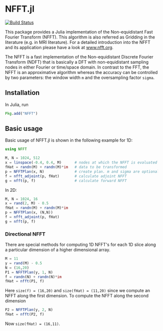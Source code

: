 NFFT.jl
=======

[![Build Status](https://travis-ci.org/tknopp/NFFT.jl.svg?branch=master)](https://travis-ci.org/tknopp/NFFT.jl)

This package provides a Julia implementation of the Non-equidistant Fast Fourier Transform (NFFT).
This algorithm is also referred as Gridding in the literature (e.g. in MRI literature).
For a detailed introduction into the NFFT and its application please have a look at www.nfft.org.

The NFFT is a fast implementation of the Non-equidistant Discrete Fourier Transform (NDFT) that is
basically a DFT with non-equidistant sampling nodes in either Fourier or time/space domain. 
In contrast to the FFT, the NFFT is an approximative algorithm whereas the accuracy can be controlled 
by two parameters:
the window width `m` and the oversampling factor `sigma`.


## Installation

In Julia, run


```julia
Pkg.add("NFFT")
```


## Basic usage

Basic usage of NFFT.jl is shown in the following example for 1D:

```julia
using NFFT 

M, N = 1024, 512
x = linspace(-0.4, 0.4, M)      # nodes at which the NFFT is evaluated
fHat = randn(M) + randn(M)*im   # data to be transformed
p = NFFTPlan(x, N)              # create plan. m and sigma are optional parameters
f = nfft_adjoint(p, fHat)       # calculate adjoint NFFT
g = nfft(p, f)                  # calculate forward NFFT
```

In 2D:

```julia
M, N = 1024, 16
x = rand(2, M) - 0.5
fHat = randn(M) + randn(M)*im
p = NFFTPlan(x, (N,N))
f = nfft_adjoint(p, fHat)
g = nfft(p, f)
```


### Directional NFFT

There are special methods for computing 1D NFFT's for each 1D slice along a particular dimension of a higher dimensional array.

```julia
M = 11
y = rand(M) - 0.5
N = (16,20)
P1 = NFFTPlan(y, 1, N)
f = randn(N) + randn(N)*im
fHat = nfft(P1, f)
```

Here `size(f) = (16,20)` and `size(fHat) = (11,20)` since we compute an NFFT along the first dimension.
To compute the NFFT along the second dimension 

```julia
P2 = NFFTPlan(y, 2, N)
fHat = nfft(P2, f)
```

Now `size(fHat) = (16,11)`.

